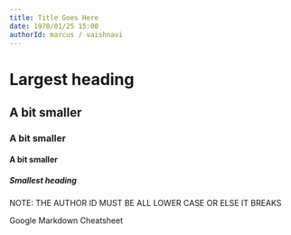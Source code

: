 ```yaml
---
title: Title Goes Here
date: 1970/01/25 15:00
authorId: marcus / vaishnavi
---
```


# Largest heading
## A bit smaller
### A bit smaller
#### A bit smaller
##### Smallest heading

NOTE: THE AUTHOR ID MUST BE ALL LOWER CASE OR ELSE IT BREAKS

Google Markdown Cheatsheet
